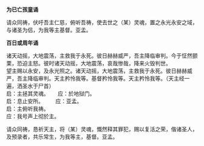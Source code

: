 **为已亡孩童诵**

请众同祷，伏吁吾主仁慈，俯听吾祷，使去世之（某）灵魂，置之永光永安之域，与诸圣为侣，为我等主基督。亚孟。

**百日或周年诵**

诸天动摇，大地震荡，主救我于永死。彼日赫赫威严，吾主降临审判。今于怔然颤栗，恐迫主怒。彼时诸天动摇，大地震荡，哀哉惨哉，降来火毁判世。  
望主赐以永安，及永光照之。诸天动摇，大地震荡，主救我于永死。彼日赫赫威严，吾主降临审判。天主矜怜我等。基督矜怜我等。天主矜怜我等。（天主经一遍，洒圣水于尸首）  
启：主拯其灵魂。      应：於地狱门。  
启：息止安所。        应：亚孟。  
启：主俯听我祷。      
应：我号声上彻於主。  
  
请众同祷，恳祈天主，将（某）灵魂，慨然释其罪犯，赐以复活之荣，偕诸圣人，及预录者，共乐常生，为我等主，基督。亚孟。